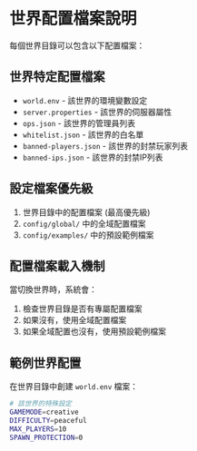 # 世界配置檔案說明

每個世界目錄可以包含以下配置檔案：

## 世界特定配置檔案
- `world.env` - 該世界的環境變數設定
- `server.properties` - 該世界的伺服器屬性
- `ops.json` - 該世界的管理員列表
- `whitelist.json` - 該世界的白名單
- `banned-players.json` - 該世界的封禁玩家列表
- `banned-ips.json` - 該世界的封禁IP列表

## 設定檔案優先級
1. 世界目錄中的配置檔案 (最高優先級)
2. `config/global/` 中的全域配置檔案
3. `config/examples/` 中的預設範例檔案

## 配置檔案載入機制
當切換世界時，系統會：
1. 檢查世界目錄是否有專屬配置檔案
2. 如果沒有，使用全域配置檔案
3. 如果全域配置也沒有，使用預設範例檔案

## 範例世界配置

在世界目錄中創建 `world.env` 檔案：
```bash
# 該世界的特殊設定
GAMEMODE=creative
DIFFICULTY=peaceful
MAX_PLAYERS=10
SPAWN_PROTECTION=0
```

